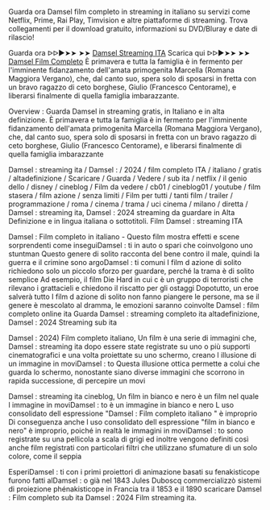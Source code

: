 Guarda ora Damsel film completo in streaming in italiano su servizi come Netflix, Prime, Rai Play, Timvision e altre piattaforme di streaming. Trova collegamenti per il download gratuito, informazioni su DVD/Bluray e date di rilascio!

Guarda ora ᐅᐅ►➤➤ ➤➤ [Damsel Streaming ITA](https://th.watchvid.fun/it/movie/763215)
Scarica qui ᐅᐅ►➤➤ ➤➤ [Damsel Film Completo](https://th.watchvid.fun/it/movie/763215)
È primavera e tutta la famiglia è in fermento per l'imminente fidanzamento dell'amata primogenita Marcella (Romana Maggiora Vergano), che, dal canto suo, spera solo di sposarsi in fretta con un bravo ragazzo di ceto borghese, Giulio (Francesco Centorame), e liberarsi finalmente di quella famiglia imbarazzante.

Overview : Guarda Damsel in streaming gratis, in Italiano e in alta definizione. È primavera e tutta la famiglia è in fermento per l'imminente fidanzamento dell'amata primogenita Marcella (Romana Maggiora Vergano), che, dal canto suo, spera solo di sposarsi in fretta con un bravo ragazzo di ceto borghese, Giulio (Francesco Centorame), e liberarsi finalmente di quella famiglia imbarazzante

Damsel : streaming ita / Damsel : / 2024 / film completo ITA / italiano / gratis / altadefinizione / Scaricare / Guarda / Vedere / sub ita / netflix / il genio dello / disney / cineblog / Film da vedere / cb01 / cineblog01 / youtube / film stasera / film azione / senza limiti / Film per tutti / tanti film / trailer / programmazione / roma / cinema / trama / uci cinema / milano / diretta / Damsel : streaming ita, Damsel : 2024 streaming da guardare in Alta Definizione e in lingua italiana o sottotitoli. Film Damsel : streaming ITA

Damsel : Film completo in italiano - Questo film mostra effetti e scene sorprendenti come inseguiDamsel : ti in auto o spari che coinvolgono uno stuntman Questo genere di solito racconta del bene contro il male, quindi la guerra e il crimine sono argoDamsel : ti comuni I film d azione di solito richiedono solo un piccolo sforzo per guardare, perché la trama è di solito semplice Ad esempio, il film Die Hard in cui c è un gruppo di terroristi che rilevano i grattacieli e chiedono il riscatto per gli ostaggi Dopotutto, un eroe salverà tutto I film d azione di solito non fanno piangere le persone, ma se il genere è mescolato al dramma, le emozioni saranno coinvolte Damsel : film completo online ita Guarda Damsel : streaming completo ita altadefinizione, Damsel : 2024 Streaming sub ita

Damsel : 2024) Film completo italiano, Un film è una serie di immagini che, Damsel : streaming ita dopo essere state registrate su uno o più supporti cinematografici e una volta proiettate su uno schermo, creano l illusione di un immagine in moviDamsel : to Questa illusione ottica permette a colui che guarda lo schermo, nonostante siano diverse immagini che scorrono in rapida successione, di percepire un movi

Damsel : streaming ita cineblog, Un film in bianco e nero è un film nel quale l immagine in moviDamsel : to è un immagine in bianco e nero L uso consolidato dell espressione "Damsel : Film completo italiano " è improprio Di conseguenza anche l uso consolidato dell espressione "film in bianco e nero" è improprio, poiché in realtà le immagini in moviDamsel : to sono registrate su una pellicola a scala di grigi ed inoltre vengono definiti così anche film registrati con particolari filtri che utilizzano sfumature di un solo colore, come il seppia

EsperiDamsel : ti con i primi proiettori di animazione basati su fenakisticope furono fatti alDamsel : o già nel 1843 Jules Duboscq commercializzò sistemi di proiezione phénakisticope in Francia tra il 1853 e il 1890 scaricare Damsel : Film completo sub ita Damsel : 2024 Film streaming ita.
